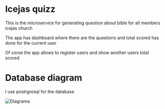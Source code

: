 # Icejas quizz

This is the microservice for generating question about bible for all members icejas church

The app has  dashboard where there are the questions and total scored has done for the current user

Of corse the app allows to register users and show another users total scored

# Database diagram
I use postrgresql for the database 

![Diagrama](https://ibb.co/W5yr20q)
